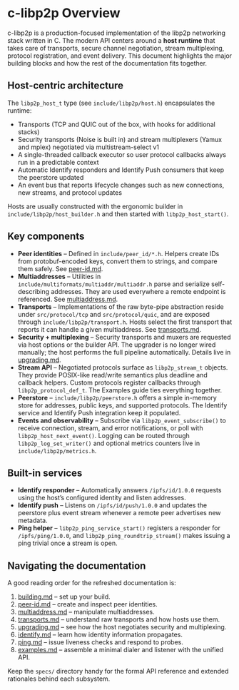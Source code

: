 # c-libp2p Overview

c-libp2p is a production-focused implementation of the libp2p networking stack
written in C. The modern API centers around a **host runtime** that takes care
of transports, secure channel negotiation, stream multiplexing, protocol
registration, and event delivery. This document highlights the major building
blocks and how the rest of the documentation fits together.

## Host-centric architecture

The `libp2p_host_t` type (see `include/libp2p/host.h`) encapsulates the runtime:

- Transports (TCP and QUIC out of the box, with hooks for additional stacks)
- Security transports (Noise is built in) and stream multiplexers (Yamux and
  mplex) negotiated via multistream-select v1
- A single-threaded callback executor so user protocol callbacks always run in a
  predictable context
- Automatic Identify responders and Identify Push consumers that keep the
  peerstore updated
- An event bus that reports lifecycle changes such as new connections, new
  streams, and protocol updates

Hosts are usually constructed with the ergonomic builder in
`include/libp2p/host_builder.h` and then started with `libp2p_host_start()`.

## Key components

- **Peer identities** – Defined in `include/peer_id/*.h`. Helpers create IDs from
  protobuf-encoded keys, convert them to strings, and compare them safely. See
  [peer-id.md](peer-id.md).
- **Multiaddresses** – Utilities in
  `include/multiformats/multiaddr/multiaddr.h` parse and serialize self-
  describing addresses. They are used everywhere a remote endpoint is
  referenced. See [multiaddress.md](multiaddress.md).
- **Transports** – Implementations of the raw byte-pipe abstraction reside under
  `src/protocol/tcp` and `src/protocol/quic`, and are exposed through `include/libp2p/transport.h`. Hosts
  select the first transport that reports it can handle a given multiaddress.
  See [transports.md](transports.md).
- **Security + multiplexing** – Security transports and muxers are requested via
  host options or the builder API. The upgrader is no longer wired manually; the
  host performs the full pipeline automatically. Details live in
  [upgrading.md](upgrading.md).
- **Stream API** – Negotiated protocols surface as `libp2p_stream_t` objects.
  They provide POSIX-like read/write semantics plus deadline and callback
  helpers. Custom protocols register callbacks through
  `libp2p_protocol_def_t`. The Examples guide ties everything together.
- **Peerstore** – `include/libp2p/peerstore.h` offers a simple in-memory store
  for addresses, public keys, and supported protocols. The Identify service and
  Identify Push integration keep it populated.
- **Events and observability** – Subscribe via `libp2p_event_subscribe()` to
  receive connection, stream, and error notifications, or poll with
  `libp2p_host_next_event()`. Logging can be routed through
  `libp2p_log_set_writer()` and optional metrics counters live in
  `include/libp2p/metrics.h`.

## Built-in services

- **Identify responder** – Automatically answers `/ipfs/id/1.0.0` requests using
  the host’s configured identity and listen addresses.
- **Identify push** – Listens on `/ipfs/id/push/1.0.0` and updates the
  peerstore plus event stream whenever a remote peer advertises new metadata.
- **Ping helper** – `libp2p_ping_service_start()` registers a responder for
  `/ipfs/ping/1.0.0`, and `libp2p_ping_roundtrip_stream()` makes issuing a ping
  trivial once a stream is open.

## Navigating the documentation

A good reading order for the refreshed documentation is:

1. [building.md](building.md) – set up your build.
2. [peer-id.md](peer-id.md) – create and inspect peer identities.
3. [multiaddress.md](multiaddress.md) – manipulate multiaddresses.
4. [transports.md](transports.md) – understand raw transports and how hosts use them.
5. [upgrading.md](upgrading.md) – see how the host negotiates security and multiplexing.
6. [identify.md](identify.md) – learn how identity information propagates.
7. [ping.md](ping.md) – issue liveness checks and respond to probes.
8. [examples.md](examples.md) – assemble a minimal dialer and listener with the unified API.

Keep the `specs/` directory handy for the formal API reference and extended
rationales behind each subsystem.
